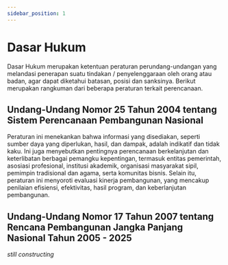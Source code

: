 ```yaml
---
sidebar_position: 1
---
```


# Dasar Hukum

Dasar Hukum merupakan ketentuan peraturan perundang-undangan yang melandasi penerapan suatu tindakan / penyelenggaraan oleh orang atau badan, agar dapat diketahui batasan, posisi dan sanksinya. Berikut merupakan rangkuman dari beberapa peraturan terkait perencanaan.

## Undang-Undang Nomor 25 Tahun 2004 tentang Sistem Perencanaan Pembangunan Nasional

Peraturan ini menekankan bahwa informasi yang disediakan, seperti sumber daya yang diperlukan, hasil, dan dampak, adalah indikatif dan tidak kaku. Ini juga menyebutkan pentingnya perencanaan berkelanjutan dan keterlibatan berbagai pemangku kepentingan, termasuk entitas pemerintah, asosiasi profesional, institusi akademik, organisasi masyarakat sipil, pemimpin tradisional dan agama, serta komunitas bisnis. Selain itu, peraturan ini menyoroti evaluasi kinerja pembangunan, yang mencakup penilaian efisiensi, efektivitas, hasil program, dan keberlanjutan pembangunan.

## Undang-Undang Nomor 17 Tahun 2007 tentang Rencana Pembangunan Jangka Panjang Nasional Tahun 2005 - 2025

*still constructing*
